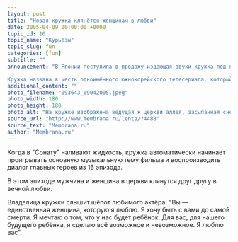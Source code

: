 ```yaml
---
layout: post
title: "Новая кружка клянётся женщинам в любви"
date: 2005-04-09 00:00:00 +0000
topic_id: 10
topic_name: "Курьёзы"
topic_slug: fun
categories: [fun]
subtitle: ""
announcement: "В Японии поступила в продажу издающая звуки кружка под названием \"Зимняя соната\" (\"Winter Sonata\"), которая должна привести в экстаз женщин средних лет.

Кружка названа в честь одноимённого южнокорейского телесериала, который японки смотрели весь прошлый год, во многом из-за актёра-красавца Бае Йон Джуна (Bae Yon Joon)."
additional_content: ""
photo_filename: "093643_09042005.jpeg"
photo_width: 180
photo_height: 180
photo_alt: "На кружке изображена ведущая к церкви аллея, засыпанная снегом - \"Соната\" всё-таки зимняя. Цена изделия $50 (фото с сайта japantoday.com)"
source_url: "http://www.membrana.ru/lenta/?4488"
source_text: "Membrana.ru"
author: "Membrana.ru"
---
```

Когда в "Сонату" наливают жидкость, кружка автоматически начинает проигрывать основную музыкальную тему фильма и воспроизводить диалог главных героев из 16 эпизода.

В этом эпизоде мужчина и женщина в церкви клянутся друг другу в вечной любви.

Владелица кружки слышит шёпот любимого актёра: "Вы — единственная женщина, которую я люблю. Я хочу быть с вами до самой смерти. Я мечтаю о том, что у нас будет ребёнок. Для вас, для нашего будущего ребёнка, я сделаю всё возможное и невозможное. Я люблю вас".
